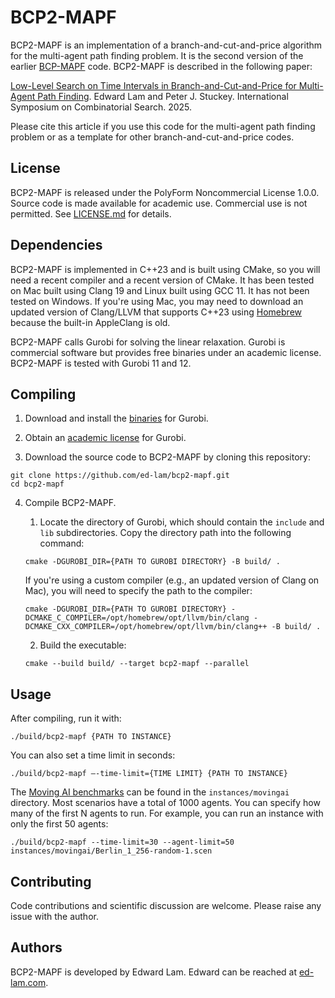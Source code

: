 BCP2-MAPF
=========

BCP2-MAPF is an implementation of a branch-and-cut-and-price algorithm for the multi-agent path finding problem. It is the second version of the earlier [BCP-MAPF](https://github.com/ed-lam/bcp-mapf) code. BCP2-MAPF is described in the following paper:

[Low-Level Search on Time Intervals in Branch-and-Cut-and-Price for Multi-Agent Path Finding](https://ed-lam.com/papers/bcp2mapf2025.pdf). Edward Lam and Peter J. Stuckey. International Symposium on Combinatorial Search. 2025.

Please cite this article if you use this code for the multi-agent path finding problem or as a template for other branch-and-cut-and-price codes.

License
-------

BCP2-MAPF is released under the PolyForm Noncommercial License 1.0.0. Source code is made available for academic use. Commercial use is not permitted. See [LICENSE.md](LICENSE.md) for details.

Dependencies
------------

BCP2-MAPF is implemented in C++23 and is built using CMake, so you will need a recent compiler and a recent version of CMake. It has been tested on Mac built using Clang 19 and Linux built using GCC 11. It has not been tested on Windows. If you're using Mac, you may need to download an updated version of Clang/LLVM that supports C++23 using [Homebrew](https://brew.sh/) because the built-in AppleClang is old.

BCP2-MAPF calls Gurobi for solving the linear relaxation. Gurobi is commercial software but provides free binaries under an academic license. BCP2-MAPF is tested with Gurobi 11 and 12.

Compiling
---------

1. Download and install the [binaries](https://www.gurobi.com/downloads/gurobi-software/) for Gurobi.

2. Obtain an [academic license](https://www.gurobi.com/features/academic-named-user-license/) for Gurobi.

3. Download the source code to BCP2-MAPF by cloning this repository:
```
git clone https://github.com/ed-lam/bcp2-mapf.git
cd bcp2-mapf
```

4. Compile BCP2-MAPF.

    1. Locate the directory of Gurobi, which should contain the `include` and `lib` subdirectories. Copy the directory path into the following command:
    ```
    cmake -DGUROBI_DIR={PATH TO GUROBI DIRECTORY} -B build/ .
    ```
    If you're using a custom compiler (e.g., an updated version of Clang on Mac), you will need to specify the path to the compiler:
    ```
    cmake -DGUROBI_DIR={PATH TO GUROBI DIRECTORY} -DCMAKE_C_COMPILER=/opt/homebrew/opt/llvm/bin/clang -DCMAKE_CXX_COMPILER=/opt/homebrew/opt/llvm/bin/clang++ -B build/ .
    ```

    2. Build the executable:
    ```
    cmake --build build/ --target bcp2-mapf --parallel
    ```

Usage
-----

After compiling, run it with:
```
./build/bcp2-mapf {PATH TO INSTANCE}
```

You can also set a time limit in seconds:
```
./build/bcp2-mapf —-time-limit={TIME LIMIT} {PATH TO INSTANCE}
```

The [Moving AI benchmarks](https://movingai.com/benchmarks/mapf.html) can be found in the `instances/movingai` directory. Most scenarios have a total of 1000 agents. You can specify how many of the first N agents to run. For example, you can run an instance with only the first 50 agents:
```
./build/bcp2-mapf --time-limit=30 --agent-limit=50 instances/movingai/Berlin_1_256-random-1.scen
```

Contributing
------------

Code contributions and scientific discussion are welcome. Please raise any issue with the author.

Authors
-------

BCP2-MAPF is developed by Edward Lam. Edward can be reached at [ed-lam.com](https://ed-lam.com).